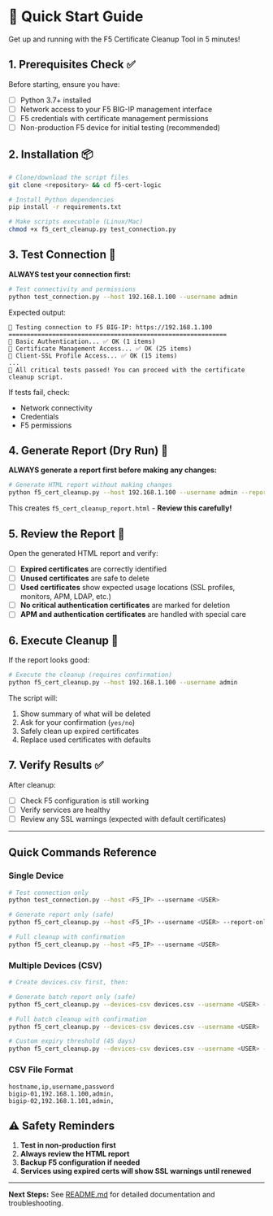 # 🚀 Quick Start Guide

Get up and running with the F5 Certificate Cleanup Tool in 5 minutes!

## 1. Prerequisites Check ✅

Before starting, ensure you have:
- [ ] Python 3.7+ installed
- [ ] Network access to your F5 BIG-IP management interface
- [ ] F5 credentials with certificate management permissions
- [ ] Non-production F5 device for initial testing (recommended)

## 2. Installation 📦

```bash
# Clone/download the script files
git clone <repository> && cd f5-cert-logic

# Install Python dependencies
pip install -r requirements.txt

# Make scripts executable (Linux/Mac)
chmod +x f5_cert_cleanup.py test_connection.py
```

## 3. Test Connection 🔌

**ALWAYS test your connection first:**

```bash
# Test connectivity and permissions
python test_connection.py --host 192.168.1.100 --username admin
```

Expected output:
```
🔌 Testing connection to F5 BIG-IP: https://192.168.1.100
============================================================
🧪 Basic Authentication... ✅ OK (1 items)
🧪 Certificate Management Access... ✅ OK (25 items)
🧪 Client-SSL Profile Access... ✅ OK (15 items)
...
🎉 All critical tests passed! You can proceed with the certificate cleanup script.
```

If tests fail, check:
- Network connectivity
- Credentials
- F5 permissions

## 4. Generate Report (Dry Run) 📄

**ALWAYS generate a report first before making any changes:**

```bash
# Generate HTML report without making changes
python f5_cert_cleanup.py --host 192.168.1.100 --username admin --report-only
```

This creates `f5_cert_cleanup_report.html` - **Review this carefully!**

## 5. Review the Report 👀

Open the generated HTML report and verify:

- [ ] **Expired certificates** are correctly identified
- [ ] **Unused certificates** are safe to delete  
- [ ] **Used certificates** show expected usage locations (SSL profiles, monitors, APM, LDAP, etc.)
- [ ] **No critical authentication certificates** are marked for deletion
- [ ] **APM and authentication certificates** are handled with special care

## 6. Execute Cleanup 🧹

If the report looks good:

```bash
# Execute the cleanup (requires confirmation)
python f5_cert_cleanup.py --host 192.168.1.100 --username admin
```

The script will:
1. Show summary of what will be deleted
2. Ask for your confirmation (`yes/no`)
3. Safely clean up expired certificates
4. Replace used certificates with defaults

## 7. Verify Results ✅

After cleanup:
- [ ] Check F5 configuration is still working
- [ ] Verify services are healthy
- [ ] Review any SSL warnings (expected with default certificates)

---

## Quick Commands Reference

### Single Device
```bash
# Test connection only
python test_connection.py --host <F5_IP> --username <USER>

# Generate report only (safe)
python f5_cert_cleanup.py --host <F5_IP> --username <USER> --report-only

# Full cleanup with confirmation
python f5_cert_cleanup.py --host <F5_IP> --username <USER>
```

### Multiple Devices (CSV)
```bash
# Create devices.csv first, then:

# Generate batch report only (safe)
python f5_cert_cleanup.py --devices-csv devices.csv --username <USER> --report-only

# Full batch cleanup with confirmation
python f5_cert_cleanup.py --devices-csv devices.csv --username <USER>

# Custom expiry threshold (45 days)
python f5_cert_cleanup.py --devices-csv devices.csv --username <USER> --expiry-days 45
```

### CSV File Format
```csv
hostname,ip,username,password
bigip-01,192.168.1.100,admin,
bigip-02,192.168.1.101,admin,
```

## ⚠️ Safety Reminders

1. **Test in non-production first**
2. **Always review the HTML report**
3. **Backup F5 configuration if needed**
4. **Services using expired certs will show SSL warnings until renewed**

---

**Next Steps:** See [README.md](README.md) for detailed documentation and troubleshooting. 